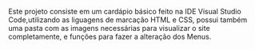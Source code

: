 Este projeto consiste em um cardápio básico feito na IDE Visual Studio Code,utilizando as liguagens de marcação HTML e CSS, possui também uma pasta com as imagens necessárias para visualizar o site completamente, e funções para fazer a alteração dos Menus.
